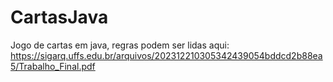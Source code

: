 # CartasJava
Jogo de cartas em java, regras podem ser lidas aqui: https://sigarq.uffs.edu.br/arquivos/202312210305342439054bddcd2b88ea5/Trabalho_Final.pdf
